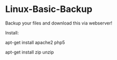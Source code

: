 # Linux-Basic-Backup
Backup your files and download this via webserver!

Install:

apt-get install apache2 php5

apt-get install zip unzip
